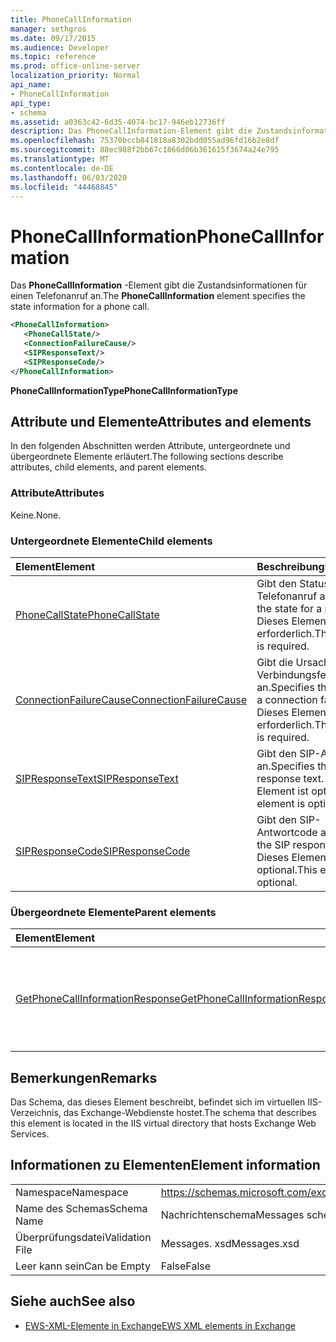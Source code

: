 ```yaml
---
title: PhoneCallInformation
manager: sethgros
ms.date: 09/17/2015
ms.audience: Developer
ms.topic: reference
ms.prod: office-online-server
localization_priority: Normal
api_name:
- PhoneCallInformation
api_type:
- schema
ms.assetid: a0363c42-6d35-4074-bc17-946eb12736ff
description: Das PhoneCallInformation-Element gibt die Zustandsinformationen für einen Telefonanruf an.
ms.openlocfilehash: 75370bccb841818a8302bdd055ad96fd16b2e8df
ms.sourcegitcommit: 88ec988f2bb67c1866d06b361615f3674a24e795
ms.translationtype: MT
ms.contentlocale: de-DE
ms.lasthandoff: 06/03/2020
ms.locfileid: "44468845"
---
```

# <a name="phonecallinformation"></a><span data-ttu-id="c104f-103">PhoneCallInformation</span><span class="sxs-lookup"><span data-stu-id="c104f-103">PhoneCallInformation</span></span>

<span data-ttu-id="c104f-104">Das **PhoneCallInformation** -Element gibt die Zustandsinformationen für einen Telefonanruf an.</span><span class="sxs-lookup"><span data-stu-id="c104f-104">The **PhoneCallInformation** element specifies the state information for a phone call.</span></span> 
  
```XML
<PhoneCallInformation>
   <PhoneCallState/>
   <ConnectionFailureCause/>
   <SIPResponseText/>
   <SIPResponseCode/>
</PhoneCallInformation>
```

 <span data-ttu-id="c104f-105">**PhoneCallInformationType**</span><span class="sxs-lookup"><span data-stu-id="c104f-105">**PhoneCallInformationType**</span></span>
## <a name="attributes-and-elements"></a><span data-ttu-id="c104f-106">Attribute und Elemente</span><span class="sxs-lookup"><span data-stu-id="c104f-106">Attributes and elements</span></span>

<span data-ttu-id="c104f-107">In den folgenden Abschnitten werden Attribute, untergeordnete und übergeordnete Elemente erläutert.</span><span class="sxs-lookup"><span data-stu-id="c104f-107">The following sections describe attributes, child elements, and parent elements.</span></span>
  
### <a name="attributes"></a><span data-ttu-id="c104f-108">Attribute</span><span class="sxs-lookup"><span data-stu-id="c104f-108">Attributes</span></span>

<span data-ttu-id="c104f-109">Keine.</span><span class="sxs-lookup"><span data-stu-id="c104f-109">None.</span></span>
  
### <a name="child-elements"></a><span data-ttu-id="c104f-110">Untergeordnete Elemente</span><span class="sxs-lookup"><span data-stu-id="c104f-110">Child elements</span></span>

|<span data-ttu-id="c104f-111">**Element**</span><span class="sxs-lookup"><span data-stu-id="c104f-111">**Element**</span></span>|<span data-ttu-id="c104f-112">**Beschreibung**</span><span class="sxs-lookup"><span data-stu-id="c104f-112">**Description**</span></span>|
|:-----|:-----|
|[<span data-ttu-id="c104f-113">PhoneCallState</span><span class="sxs-lookup"><span data-stu-id="c104f-113">PhoneCallState</span></span>](phonecallstate.md) <br/> |<span data-ttu-id="c104f-114">Gibt den Status für einen Telefonanruf an.</span><span class="sxs-lookup"><span data-stu-id="c104f-114">Specifies the state for a phone call.</span></span> <span data-ttu-id="c104f-115">Dieses Element ist erforderlich.</span><span class="sxs-lookup"><span data-stu-id="c104f-115">This element is required.</span></span>  <br/> |
|[<span data-ttu-id="c104f-116">ConnectionFailureCause</span><span class="sxs-lookup"><span data-stu-id="c104f-116">ConnectionFailureCause</span></span>](connectionfailurecause.md) <br/> |<span data-ttu-id="c104f-117">Gibt die Ursache eines Verbindungsfehlers an.</span><span class="sxs-lookup"><span data-stu-id="c104f-117">Specifies the cause of a connection failure.</span></span> <span data-ttu-id="c104f-118">Dieses Element ist erforderlich.</span><span class="sxs-lookup"><span data-stu-id="c104f-118">This element is required.</span></span>  <br/> |
|[<span data-ttu-id="c104f-119">SIPResponseText</span><span class="sxs-lookup"><span data-stu-id="c104f-119">SIPResponseText</span></span>](sipresponsetext.md) <br/> |<span data-ttu-id="c104f-120">Gibt den SIP-Antworttext an.</span><span class="sxs-lookup"><span data-stu-id="c104f-120">Specifies the SIP response text.</span></span> <span data-ttu-id="c104f-121">Dieses Element ist optional.</span><span class="sxs-lookup"><span data-stu-id="c104f-121">This element is optional.</span></span>  <br/> |
|[<span data-ttu-id="c104f-122">SIPResponseCode</span><span class="sxs-lookup"><span data-stu-id="c104f-122">SIPResponseCode</span></span>](sipresponsecode.md) <br/> |<span data-ttu-id="c104f-123">Gibt den SIP-Antwortcode an.</span><span class="sxs-lookup"><span data-stu-id="c104f-123">Specifies the SIP response code.</span></span> <span data-ttu-id="c104f-124">Dieses Element ist optional.</span><span class="sxs-lookup"><span data-stu-id="c104f-124">This element is optional.</span></span>  <br/> |
   
### <a name="parent-elements"></a><span data-ttu-id="c104f-125">Übergeordnete Elemente</span><span class="sxs-lookup"><span data-stu-id="c104f-125">Parent elements</span></span>

|<span data-ttu-id="c104f-126">**Element**</span><span class="sxs-lookup"><span data-stu-id="c104f-126">**Element**</span></span>|<span data-ttu-id="c104f-127">**Beschreibung**</span><span class="sxs-lookup"><span data-stu-id="c104f-127">**Description**</span></span>|
|:-----|:-----|
|[<span data-ttu-id="c104f-128">GetPhoneCallInformationResponse</span><span class="sxs-lookup"><span data-stu-id="c104f-128">GetPhoneCallInformationResponse</span></span>](getphonecallinformationresponse.md) <br/> |<span data-ttu-id="c104f-129">Definiert eine Antwort auf eine [GetPhoneCallInformation-Vorgangs](getphonecallinformation-operation.md) Anforderung.</span><span class="sxs-lookup"><span data-stu-id="c104f-129">Defines a response to a [GetPhoneCallInformation operation](getphonecallinformation-operation.md) request.</span></span>  <br/> |
   
## <a name="remarks"></a><span data-ttu-id="c104f-130">Bemerkungen</span><span class="sxs-lookup"><span data-stu-id="c104f-130">Remarks</span></span>

<span data-ttu-id="c104f-131">Das Schema, das dieses Element beschreibt, befindet sich im virtuellen IIS-Verzeichnis, das Exchange-Webdienste hostet.</span><span class="sxs-lookup"><span data-stu-id="c104f-131">The schema that describes this element is located in the IIS virtual directory that hosts Exchange Web Services.</span></span>
  
## <a name="element-information"></a><span data-ttu-id="c104f-132">Informationen zu Elementen</span><span class="sxs-lookup"><span data-stu-id="c104f-132">Element information</span></span>

|||
|:-----|:-----|
|<span data-ttu-id="c104f-133">Namespace</span><span class="sxs-lookup"><span data-stu-id="c104f-133">Namespace</span></span>  <br/> |https://schemas.microsoft.com/exchange/services/2006/messages  <br/> |
|<span data-ttu-id="c104f-134">Name des Schemas</span><span class="sxs-lookup"><span data-stu-id="c104f-134">Schema Name</span></span>  <br/> |<span data-ttu-id="c104f-135">Nachrichtenschema</span><span class="sxs-lookup"><span data-stu-id="c104f-135">Messages schema</span></span>  <br/> |
|<span data-ttu-id="c104f-136">Überprüfungsdatei</span><span class="sxs-lookup"><span data-stu-id="c104f-136">Validation File</span></span>  <br/> |<span data-ttu-id="c104f-137">Messages. xsd</span><span class="sxs-lookup"><span data-stu-id="c104f-137">Messages.xsd</span></span>  <br/> |
|<span data-ttu-id="c104f-138">Leer kann sein</span><span class="sxs-lookup"><span data-stu-id="c104f-138">Can be Empty</span></span>  <br/> |<span data-ttu-id="c104f-139">False</span><span class="sxs-lookup"><span data-stu-id="c104f-139">False</span></span>  <br/> |
   
## <a name="see-also"></a><span data-ttu-id="c104f-140">Siehe auch</span><span class="sxs-lookup"><span data-stu-id="c104f-140">See also</span></span>



- [<span data-ttu-id="c104f-141">EWS-XML-Elemente in Exchange</span><span class="sxs-lookup"><span data-stu-id="c104f-141">EWS XML elements in Exchange</span></span>](ews-xml-elements-in-exchange.md)

